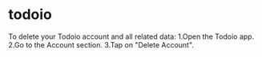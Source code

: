 # todoio
To delete your Todoio account and all related data:
  1.Open the Todoio app.
  2.Go to the Account section.
  3.Tap on "Delete Account".
